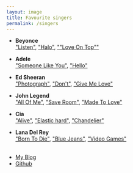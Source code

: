 ```yaml
---
layout: image
title: Favourite singers
permalink: /singers
---
```



*   **Beyonce** <br>
["Listen"](https://www.youtube.com/watch?v=6MFjSOwIkH4 "Title"),
["Halo"](https://www.youtube.com/watch?v=bnVUHWCynig "Title"),
[""Love On Top""](https://www.youtube.com/watch?v=Ob7vObnFUJc "Title")
       

*   **Adele** <br>
["Someone Like You"](https://www.youtube.com/watch?v=hLQl3WQQoQ0"Title"),
["Hello"](https://www.youtube.com/watch?v=YQHsXMglC9A "Title")

*   **Ed Sheeran** <br>
["Photograph"](hhttps://www.youtube.com/watch?v=nSDgHBxUbVQ"Title"),
["Don't"](https://www.youtube.com/watch?v=iD2rhdFRehU "Title"),
["Give Me Love"](https://www.youtube.com/watch?v=FOjdXSrtUxA"Title")
		 

*   **John Legend** <br>
["All Of Me"](https://www.youtube.com/watch?v=450p7goxZqg "Title"),
["Save Room"](https://www.youtube.com/watch?v=iOmnGzAKLvg "Title"),
["Made To Love"](https://www.youtube.com/watch?v=nRpjsFcb2uo "Title")
		

*   **Cia** <br>
["Alive"](https://www.youtube.com/watch?v=t2NgsJrrAyM "Title"),
["Elastic hard"](https://www.youtube.com/watch?v=qsjWd_3-LNk "Title"),
["Chandelier"](https://www.youtube.com/watch?v=2vjPBrBU-TM "Title")
	

*   **Lana Del Rey** <br>
["Born To Die"](https://www.youtube.com/watch?v=Bag1gUxuU0g "Title"),
["Blue Jeans"](https://www.youtube.com/watch?v=JRWox-i6aAk "Title"),
["Video Games"](https://www.youtube.com/watch?v=cE6wxDqdOV0 "Title")
<br> <br>

<footer>
	<ul>
 		<li><a href="http://kostovasandra.github.io/">My Blog</a></li>
   		<li><a href="https://github.com/kostovasandra">Github</a></li>
	</ul>
</footer>
		  

<script src="https://ajax.googleapis.com/ajax/libs/jquery/1.11.0/jquery.min.js"></script>
<script src="/js/bootstrap.min.js"></script>
